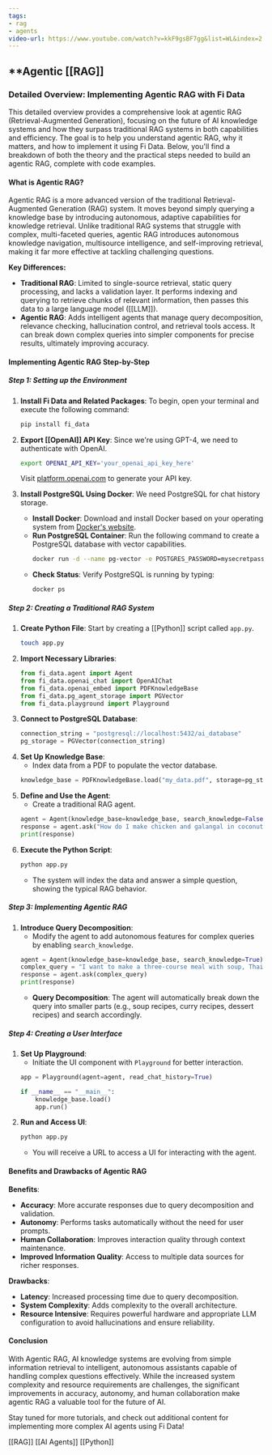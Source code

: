 ```yaml
---
tags:
- rag
- agents
video-url: https://www.youtube.com/watch?v=kkF9gsBF7gg&list=WL&index=2
---
```


## **Agentic [[RAG]]

### Detailed Overview: Implementing Agentic RAG with Fi Data

This detailed overview provides a comprehensive look at agentic RAG (Retrieval-Augmented Generation), focusing on the future of AI knowledge systems and how they surpass traditional RAG systems in both capabilities and efficiency. The goal is to help you understand agentic RAG, why it matters, and how to implement it using Fi Data. Below, you'll find a breakdown of both the theory and the practical steps needed to build an agentic RAG, complete with code examples.

#### **What is Agentic RAG?**

Agentic RAG is a more advanced version of the traditional Retrieval-Augmented Generation (RAG) system. It moves beyond simply querying a knowledge base by introducing autonomous, adaptive capabilities for knowledge retrieval. Unlike traditional RAG systems that struggle with complex, multi-faceted queries, agentic RAG introduces autonomous knowledge navigation, multisource intelligence, and self-improving retrieval, making it far more effective at tackling challenging questions.

**Key Differences:**
- **Traditional RAG**: Limited to single-source retrieval, static query processing, and lacks a validation layer. It performs indexing and querying to retrieve chunks of relevant information, then passes this data to a large language model ([[LLM]]).
- **Agentic RAG**: Adds intelligent agents that manage query decomposition, relevance checking, hallucination control, and retrieval tools access. It can break down complex queries into simpler components for precise results, ultimately improving accuracy.

#### **Implementing Agentic RAG Step-by-Step**

##### **Step 1: Setting up the Environment**

1. **Install Fi Data and Related Packages**: To begin, open your terminal and execute the following command:
    ```bash
    pip install fi_data
    ```
2. **Export [[OpenAI]] API Key**: Since we're using GPT-4, we need to authenticate with OpenAI.
    ```bash
    export OPENAI_API_KEY='your_openai_api_key_here'
    ```

    Visit [platform.openai.com](https://platform.openai.com) to generate your API key.

3. **Install PostgreSQL Using Docker**: We need PostgreSQL for chat history storage.
    - **Install Docker**: Download and install Docker based on your operating system from [Docker's website](https://www.docker.com).
    - **Run PostgreSQL Container**: Run the following command to create a PostgreSQL database with vector capabilities.
      ```bash
      docker run -d --name pg-vector -e POSTGRES_PASSWORD=mysecretpassword -p 5432:5432 ankane/pgvector
      ```
    - **Check Status**: Verify PostgreSQL is running by typing:
      ```bash
      docker ps
      ```

##### **Step 2: Creating a Traditional RAG System**

1. **Create Python File**: Start by creating a [[Python]] script called `app.py`.
    ```bash
    touch app.py
    ```
2. **Import Necessary Libraries**:
    ```python
    from fi_data.agent import Agent
    from fi_data.openai_chat import OpenAIChat
    from fi_data.openai_embed import PDFKnowledgeBase
    from fi_data.pg_agent_storage import PGVector
    from fi_data.playground import Playground
    ```
3. **Connect to PostgreSQL Database**:
    ```python
    connection_string = "postgresql://localhost:5432/ai_database"
    pg_storage = PGVector(connection_string)
    ```
4. **Set Up Knowledge Base**:
    - Index data from a PDF to populate the vector database.
    ```python
    knowledge_base = PDFKnowledgeBase.load("my_data.pdf", storage=pg_storage, search_type="hybrid")
    ```
5. **Define and Use the Agent**:
    - Create a traditional RAG agent.
    ```python
    agent = Agent(knowledge_base=knowledge_base, search_knowledge=False)
    response = agent.ask("How do I make chicken and galangal in coconut milk soup?")
    print(response)
    ```
6. **Execute the Python Script**:
    ```bash
    python app.py
    ```
    - The system will index the data and answer a simple question, showing the typical RAG behavior.

##### **Step 3: Implementing Agentic RAG**

1. **Introduce Query Decomposition**:
    - Modify the agent to add autonomous features for complex queries by enabling `search_knowledge`.
    ```python
    agent = Agent(knowledge_base=knowledge_base, search_knowledge=True)
    complex_query = "I want to make a three-course meal with soup, Thai curry, and dessert. Can you recommend recipes?"
    response = agent.ask(complex_query)
    print(response)
    ```
    - **Query Decomposition**: The agent will automatically break down the query into smaller parts (e.g., soup recipes, curry recipes, dessert recipes) and search accordingly.

##### **Step 4: Creating a User Interface**

1. **Set Up Playground**:
    - Initiate the UI component with `Playground` for better interaction.
    ```python
    app = Playground(agent=agent, read_chat_history=True)

    if __name__ == "__main__":
        knowledge_base.load()
        app.run()
    ```
2. **Run and Access UI**:
    ```bash
    python app.py
    ```
    - You will receive a URL to access a UI for interacting with the agent.

#### **Benefits and Drawbacks of Agentic RAG**

**Benefits**:
- **Accuracy**: More accurate responses due to query decomposition and validation.
- **Autonomy**: Performs tasks automatically without the need for user prompts.
- **Human Collaboration**: Improves interaction quality through context maintenance.
- **Improved Information Quality**: Access to multiple data sources for richer responses.

**Drawbacks**:
- **Latency**: Increased processing time due to query decomposition.
- **System Complexity**: Adds complexity to the overall architecture.
- **Resource Intensive**: Requires powerful hardware and appropriate LLM configuration to avoid hallucinations and ensure reliability.

#### **Conclusion**

With Agentic RAG, AI knowledge systems are evolving from simple information retrieval to intelligent, autonomous assistants capable of handling complex questions effectively. While the increased system complexity and resource requirements are challenges, the significant improvements in accuracy, autonomy, and human collaboration make agentic RAG a valuable tool for the future of AI.

Stay tuned for more tutorials, and check out additional content for implementing more complex AI agents using Fi Data!

[[RAG]]  [[AI Agents]]  [[Python]] 